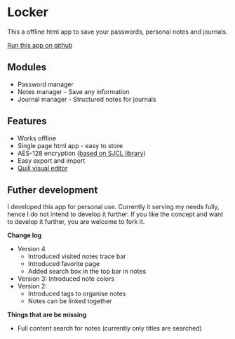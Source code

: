 # Locker
This a offline html app to save your passwords, personal notes and journals.

[Run this app on github](https://reactivematter.github.io/locker/locker.html)

## Modules
* Password manager
* Notes manager - Save any information
* Journal manager -  Structured notes for journals

## Features
* Works offline
* Single page html app - easy to store
* AES-128 encryption ([based on SJCL library](https://bitwiseshiftleft.github.io/sjcl/))
* Easy export and import
* [Quill visual editor](https://quilljs.com/)

## Futher development
I developed this app for personal use. Currently it serving my needs fully, hence I do not intend to develop it further. If you like the concept and want to develop it further, you are welcome to fork it.

**Change log**
* Version 4
  * Introduced visited notes trace bar
  * Introduced favorite page
  * Added search box in the top bar in notes
* Version 3: Introduced note colors
* Version 2: 
  * Introduced tags to organise notes
  * Notes can be linked together


**Things that are be missing**
* Full content search for notes (currently only titles are searched)
